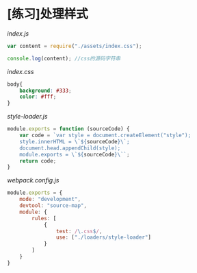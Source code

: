 # [练习]处理样式

*index.js*

```js
var content = require("./assets/index.css");

console.log(content); //css的源码字符串
```

*index.css*

```css
body{
    background: #333;
    color: #fff;
}
```

*style-loader.js*

```js
module.exports = function (sourceCode) {
    var code = `var style = document.createElement("style");
    style.innerHTML = \`${sourceCode}\`;
    document.head.appendChild(style);
    module.exports = \`${sourceCode}\``;
    return code;
}
```

*webpack.config.js*

```js
module.exports = {
    mode: "development",
    devtool: "source-map",
    module: {
        rules: [
            {
                test: /\.css$/,
                use: ["./loaders/style-loader"]
            }
        ]
    }
}
```


